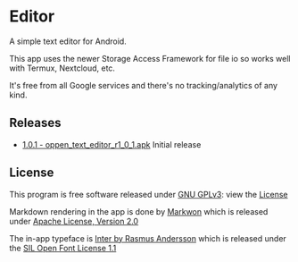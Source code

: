 # Editor

A simple text editor for Android.  
  
This app uses the newer Storage Access Framework for file io so works well with Termux, Nextcloud, etc.

It's free from all Google services and there's no tracking/analytics of any kind.

## Releases

* [1.0.1 - oppen_text_editor_r1_0_1.apk](https://codeberg.org/oppen/TextEditor/raw/branch/master/app/release/oppen_text_editor_r1_0_1.apk) Initial release

## License

This program is free software released under [GNU GPLv3](https://www.gnu.org/licenses/gpl-3.0.en.html): view the [License](LICENSE)

Markdown rendering in the app is done by [Markwon](https://github.com/noties/Markwon) which is released under [Apache License, Version 2.0](http://www.apache.org/licenses/LICENSE-2.0)

The in-app typeface is [Inter by Rasmus Andersson](https://rsms.me/inter/) which is released under the [SIL Open Font License 1.1](https://choosealicense.com/licenses/ofl-1.1/)